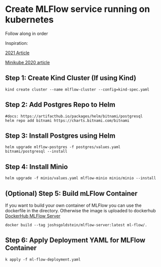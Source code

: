 # Create MLFlow service running on kubernetes

Follow along in order

Inspiration:

[2021 Article](https://medium.com/artefact-engineering-and-data-science/serving-ml-models-at-scale-using-mlflow-on-kubernetes-bf27258775e7)

[Minikube 2020 article](https://towardsdatascience.com/mlflow-part-2-deploying-a-tracking-server-to-minikube-a2d6671e6455)

## Step 1: Create Kind Cluster (If using Kind)
```
kind create cluster --name mlflow-cluster --config=kind-spec.yaml
```

## Step 2: Add Postgres Repo to Helm
```
#docs: https://artifacthub.io/packages/helm/bitnami/postgresql
helm repo add bitnami https://charts.bitnami.com/bitnami
```

## Step 3: Install Postgres using Helm

```
helm upgrade mlflow-postgres -f postgres/values.yaml bitnami/postgresql --install
```

## Step 4: Install Minio
```
helm upgrade -f minio/values.yaml mlflow-minio minio/minio --install
```

## (Optional) Step 5: Build mLFlow Container

If you want to build your own container of MLFlow you can use the dockerfile in the directory.  Otherwise the image is uploaded to dockerhub [DockerHub MLFlow Server](https://hub.docker.com/repository/docker/joshsgoldstein/mlflow-server)
```
docker build --tag joshsgoldstein/mlflow-server:latest ml-flow/.
```

## Step 6: Apply Deployment YAML for MLFlow Container
```
k apply -f ml-flow-deployment.yaml
```

